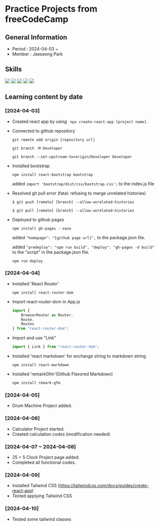 # Practice Projects from freeCodeCamp

## General Information
- Period : 2024-04-03 ~ 
- Member : Jaeseong Park

## Skills
<img src="https://img.shields.io/badge/Visual Studio Code-007ACC?style=for-the-badge&logo=visualstudiocode&logoColor=white">
<img src="https://img.shields.io/badge/HTML5-E34F26?style=for-the-badge&logo=html5&logoColor=white">
<img src="https://img.shields.io/badge/Javascript-F7DF1E?style=for-the-badge&logo=javascript&logoColor=white">
<img src="https://img.shields.io/badge/React-61DAFB?style=for-the-badge&logo=React&logoColor=black">
<img src="https://img.shields.io/badge/tailwind css-06B6D4?style=for-the-badge&logo=tailwindcss&logoColor=white">

## Learning content by date

### [2024-04-03]
- Created react app by using ``` npx create-react-app [project name]```.
- Connected to github repository
   
    ```git remote add origin [repository url]```

    ```git branch -M Developer```

    ```git branch --set-upstream-to=origin/Developer Developer```

- Installed bootstrap

    ```npm install react-bootstrap bootstrap```

    added ```import 'bootstrap/dist/css/bootstrap.css';``` to the index.js file

- Resolved git pull error (fatal: refusing to merge unrelated histories)

    ```$ git push [remote] [branch] --allow-unrelated-histories```

    ```$ git pull [remote] [branch] --allow-unrelated-histories```

- Deployed to github pages

    ```npm install gh-pages --save```

    added ```"homepage": "[github page url]",``` to the package.json file.

    added ```"predeploy": "npm run build", "deploy": "gh-pages -d build"``` to the "script" in the package.json file.

    ```npm run deploy```

### [2024-04-04]
- Installed 'React Router'
  
    ```npm install react-router-dom```

- Import react-router-dom in App.js

    ```javascript
    import {
        BrowserRouter as Router,
        Route,
        Routes
    } from "react-router-dom";
    ```
- Import and use "Link"

    ```javascript
    import { Link } from "react-router-dom";
    ```

- Installed 'react markdown' for exchange string to markdown string.

    ```npm install react-markdown```

- Installed 'remarkGfm'(Github Flavored Markdown)

    ```npm install remark-gfm```

### [2024-04-05]
- Drum Machine Project added.

### [2024-04-06]
- Calculator Project started.
- Created calculation codes (modification needed)

### [2024-04-07 ~ 2024-04-08]
- 25 + 5 Clock Project page added.
- Completed all functional codes.

### [2024-04-09]
- Installed Tailwind CSS (https://tailwindcss.com/docs/guides/create-react-app)
- Texted applying Tailwind CSS

### [2024-04-10]
- Tested some tailwind classes